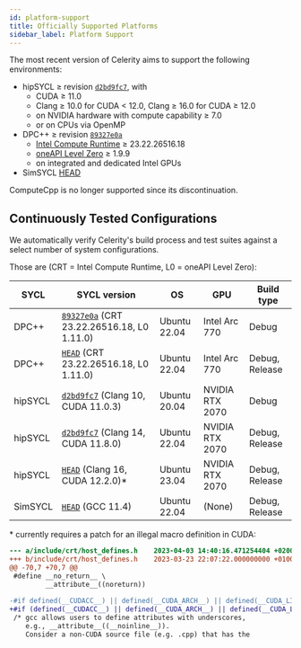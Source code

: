 ```yaml
---
id: platform-support
title: Officially Supported Platforms
sidebar_label: Platform Support
---
```


The most recent version of Celerity aims to support the following environments:

* hipSYCL ≥ revision [`d2bd9fc7`](https://github.com/illuhad/hipSYCL/commit/d2bd9fc7), with
  * CUDA ≥ 11.0
  * Clang ≥ 10.0 for CUDA &lt; 12.0, Clang ≥ 16.0 for CUDA ≥ 12.0
  * on NVIDIA hardware with compute capability ≥ 7.0
  * or on CPUs via OpenMP
* DPC++ ≥ revision [`89327e0a`](https://github.com/intel/llvm/commit/89327e0a)
  * [Intel Compute Runtime](https://github.com/intel/compute-runtime) ≥ 23.22.26516.18
  * [oneAPI Level Zero](https://github.com/oneapi-src/level-zero) ≥ 1.9.9
  * on integrated and dedicated Intel GPUs
* SimSYCL [HEAD](https://github.com/celerity/SimSYCL)

ComputeCpp is no longer supported since its discontinuation.

## Continuously Tested Configurations

We automatically verify Celerity's build process and test suites against a select number of system configurations.

Those are (CRT = Intel Compute Runtime, L0 = oneAPI Level Zero):

| SYCL       | SYCL version                                                                                | OS           | GPU             | Build type     |
|------------|---------------------------------------------------------------------------------------------|--------------|-----------------|----------------|
| DPC++      | [`89327e0a`](https://github.com/intel/llvm/commit/89327e0a) (CRT 23.22.26516.18, L0 1.11.0) | Ubuntu 22.04 | Intel Arc 770   | Debug          |
| DPC++      | [`HEAD`](https://github.com/intel/llvm/) (CRT 23.22.26516.18, L0 1.11.0)                    | Ubuntu 22.04 | Intel Arc 770   | Debug, Release |
| hipSYCL    | [`d2bd9fc7`](https://github.com/illuhad/hipSYCL/commit/d2bd9fc7) (Clang 10, CUDA 11.0.3)    | Ubuntu 20.04 | NVIDIA RTX 2070 | Debug          |
| hipSYCL    | [`d2bd9fc7`](https://github.com/illuhad/hipSYCL/commit/d2bd9fc7) (Clang 14, CUDA 11.8.0)    | Ubuntu 22.04 | NVIDIA RTX 2070 | Debug, Release |
| hipSYCL    | [`HEAD`](https://github.com/illuhad/hipSYCL) (Clang 16, CUDA 12.2.0)\*                      | Ubuntu 23.04 | NVIDIA RTX 2070 | Debug, Release |
| SimSYCL    | [`HEAD`](https://github.com/celerity/SimSYCL) (GCC 11.4)                                    | Ubuntu 22.04 | (None)          | Debug, Release |

\* currently requires a patch for an illegal macro definition in CUDA:

```diff
--- a/include/crt/host_defines.h	2023-04-03 14:40:16.471254404 +0200
+++ b/include/crt/host_defines.h	2023-03-23 22:07:22.000000000 +0100
@@ -70,7 +70,7 @@
 #define __no_return__ \
         __attribute__((noreturn))
         
-#if defined(__CUDACC__) || defined(__CUDA_ARCH__) || defined(__CUDA_LIBDEVICE__)
+#if (defined(__CUDACC__) || defined(__CUDA_ARCH__) || defined(__CUDA_LIBDEVICE__)) && !defined(__clang__)
 /* gcc allows users to define attributes with underscores, 
    e.g., __attribute__((__noinline__)).
    Consider a non-CUDA source file (e.g. .cpp) that has the 

```
